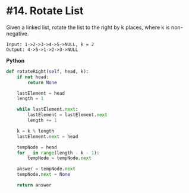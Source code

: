 # #14. Rotate List

Given a linked list, rotate the list to the right by k places, where k is non-negative.

```
Input: 1->2->3->4->5->NULL, k = 2
Output: 4->5->1->2->3->NULL
```

**Python**
```python
def rotateRight(self, head, k):
    if not head:
        return None

    lastElement = head
    length = 1

    while lastElement.next:
        lastElement = lastElement.next
        length += 1

    k = k % length
    lastElement.next = head 

    tempNode = head
    for _ in range(length - k - 1):
        tempNode = tempNode.next

    answer = tempNode.next
    tempNode.next = None

    return answer
```
